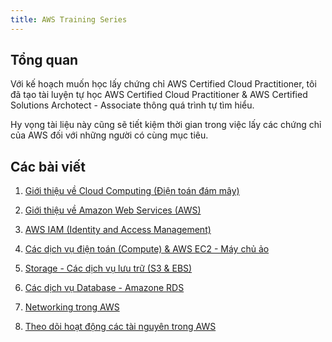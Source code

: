 ```yaml
---
title: AWS Training Series
---
```


## Tổng quan

Với kế hoạch muốn học lấy chứng chỉ AWS Certified Cloud Practitioner, tôi đã tạo tài luyện tự học AWS Certified Cloud Practitioner & AWS Certified Solutions Archotect - Associate thông quá trình tự tìm hiểu.

Hy vọng tài liệu này cũng sẽ tiết kiệm thời gian trong việc lấy các chứng chỉ của AWS đối với những người có cùng mục tiêu.

## Các bài viết

1. <a href="/vuepress-blog/blog-posts/devops/aws-cloud-computing.html" target="_blank">Giới thiệu về Cloud Computing (Điện toán đám mây)</a>

2. <a href="/vuepress-blog/blog-posts/devops/aws-gioi-thieu-aws.html" target="_blank">Giới thiệu về Amazon Web Services (AWS)</a>

3. <a href="/vuepress-blog/blog-posts/devops/aws-iam.html" target="_blank">AWS IAM (Identity and Access Management)</a>

4. <a href="/vuepress-blog/blog-posts/devops/aws-ec2.html" target="_blank">Các dịch vụ điện toán (Compute) & AWS EC2 - Máy chủ ảo</a>

5. <a href="/vuepress-blog/blog-posts/devops/aws-storage.html" target="_blank">Storage - Các dịch vụ lưu trữ (S3 & EBS)</a>

6. <a href="/vuepress-blog/blog-posts/devops/aws-database.html" target="_blank">Các dịch vụ Database - Amazone RDS</a>

7. <a href="/vuepress-blog/blog-posts/devops/aws-networking.html" target="_blank">Networking trong AWS</a>

8. <a href="/vuepress-blog/blog-posts/devops/aws-monitoring.html" target="_blank">Theo dõi hoạt động các tài nguyên trong AWS</a>
